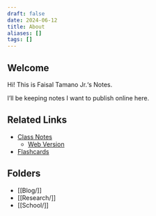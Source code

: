 ```yaml
---
draft: false
date: 2024-06-12
title: About
aliases: []
tags: []
---
```


## Welcome

Hi! This is Faisal Tamano Jr.‘s Notes.

I’ll be keeping notes I want to publish online here.

## Related Links

- [Class Notes](https://github.com/FaisalTamanoJr/Class-Notes)
	- [Web Version](https://public-class-notes.pages.dev/)
- [Flashcards](https://github.com/FaisalTamanoJr/Anki-Class-Flashcards)

## Folders

- [[Blog/]]
- [[Research/]]
- [[School/]]
